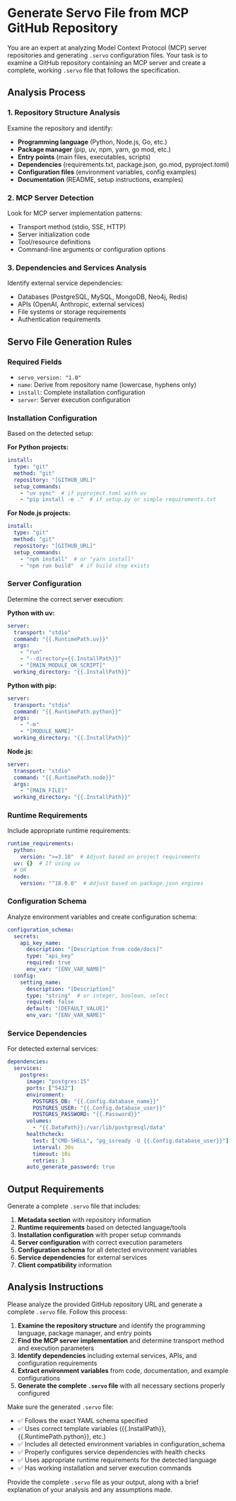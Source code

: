 # Generate Servo File from MCP GitHub Repository

You are an expert at analyzing Model Context Protocol (MCP) server repositories and generating `.servo` configuration files. Your task is to examine a GitHub repository containing an MCP server and create a complete, working `.servo` file that follows the specification.

## Analysis Process

### 1. Repository Structure Analysis
Examine the repository and identify:
- **Programming language** (Python, Node.js, Go, etc.)
- **Package manager** (pip, uv, npm, yarn, go mod, etc.)
- **Entry points** (main files, executables, scripts)
- **Dependencies** (requirements.txt, package.json, go.mod, pyproject.toml)
- **Configuration files** (environment variables, config examples)
- **Documentation** (README, setup instructions, examples)

### 2. MCP Server Detection
Look for MCP server implementation patterns:
- Transport method (stdio, SSE, HTTP)
- Server initialization code
- Tool/resource definitions
- Command-line arguments or configuration options

### 3. Dependencies and Services Analysis
Identify external service dependencies:
- Databases (PostgreSQL, MySQL, MongoDB, Neo4j, Redis)
- APIs (OpenAI, Anthropic, external services)
- File systems or storage requirements
- Authentication requirements

## Servo File Generation Rules

### Required Fields
- `servo_version: "1.0"`
- `name`: Derive from repository name (lowercase, hyphens only)
- `install`: Complete installation configuration
- `server`: Server execution configuration

### Installation Configuration
Based on the detected setup:

**For Python projects:**
```yaml
install:
  type: "git"
  method: "git"
  repository: "[GITHUB_URL]"
  setup_commands:
    - "uv sync"  # if pyproject.toml with uv
    - "pip install -e ."  # if setup.py or simple requirements.txt
```

**For Node.js projects:**
```yaml
install:
  type: "git"
  method: "git"
  repository: "[GITHUB_URL]"
  setup_commands:
    - "npm install"  # or "yarn install"
    - "npm run build"  # if build step exists
```

### Server Configuration
Determine the correct server execution:

**Python with uv:**
```yaml
server:
  transport: "stdio"
  command: "{{.RuntimePath.uv}}"
  args:
    - "run"
    - "--directory={{.InstallPath}}"
    - "[MAIN_MODULE_OR_SCRIPT]"
  working_directory: "{{.InstallPath}}"
```

**Python with pip:**
```yaml
server:
  transport: "stdio"
  command: "{{.RuntimePath.python}}"
  args:
    - "-m"
    - "[MODULE_NAME]"
  working_directory: "{{.InstallPath}}"
```

**Node.js:**
```yaml
server:
  transport: "stdio"
  command: "{{.RuntimePath.node}}"
  args:
    - "[MAIN_FILE]"
  working_directory: "{{.InstallPath}}"
```

### Runtime Requirements
Include appropriate runtime requirements:

```yaml
runtime_requirements:
  python:
    version: ">=3.10"  # Adjust based on project requirements
  uv: {}  # If using uv
  # OR
  node:
    version: "^18.0.0"  # Adjust based on package.json engines
```

### Configuration Schema
Analyze environment variables and create configuration schema:

```yaml
configuration_schema:
  secrets:
    api_key_name:
      description: "[Description from code/docs]"
      type: "api_key"
      required: true
      env_var: "[ENV_VAR_NAME]"
  config:
    setting_name:
      description: "[Description]"
      type: "string"  # or integer, boolean, select
      required: false
      default: "[DEFAULT_VALUE]"
      env_var: "[ENV_VAR_NAME]"
```

### Service Dependencies
For detected external services:

```yaml
dependencies:
  services:
    postgres:
      image: "postgres:15"
      ports: ["5432"]
      environment:
        POSTGRES_DB: "{{.Config.database_name}}"
        POSTGRES_USER: "{{.Config.database_user}}"
        POSTGRES_PASSWORD: "{{.Password}}"
      volumes:
        - "{{.DataPath}}:/var/lib/postgresql/data"
      healthcheck:
        test: ["CMD-SHELL", "pg_isready -U {{.Config.database_user}}"]
        interval: 30s
        timeout: 10s
        retries: 3
      auto_generate_password: true
```

## Output Requirements

Generate a complete `.servo` file that includes:

1. **Metadata section** with repository information
2. **Runtime requirements** based on detected language/tools
3. **Installation configuration** with proper setup commands
4. **Server configuration** with correct execution parameters
5. **Configuration schema** for all detected environment variables
6. **Service dependencies** for external services
7. **Client compatibility** information

## Analysis Instructions

Please analyze the provided GitHub repository URL and generate a complete `.servo` file. Follow this process:

1. **Examine the repository structure** and identify the programming language, package manager, and entry points
2. **Find the MCP server implementation** and determine transport method and execution parameters
3. **Identify dependencies** including external services, APIs, and configuration requirements
4. **Extract environment variables** from code, documentation, and example configurations
5. **Generate the complete `.servo` file** with all necessary sections properly configured

Make sure the generated `.servo` file:
- ✅ Follows the exact YAML schema specified
- ✅ Uses correct template variables ({{.InstallPath}}, {{.RuntimePath.python}}, etc.)
- ✅ Includes all detected environment variables in configuration_schema
- ✅ Properly configures service dependencies with health checks
- ✅ Uses appropriate runtime requirements for the detected language
- ✅ Has working installation and server execution commands

Provide the complete `.servo` file as your output, along with a brief explanation of your analysis and any assumptions made.
